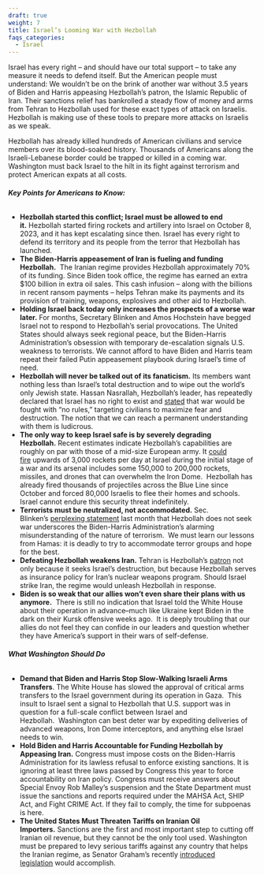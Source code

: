 ```yaml
---
draft: true
weight: 7
title: Israel’s Looming War with Hezbollah
faqs_categories:
  - Israel
---
```

Israel has every right – and should have our total support – to take any measure it needs to defend itself. But the American people must understand: We wouldn’t be on the brink of another war without 3.5 years of Biden and Harris appeasing Hezbollah’s patron, the Islamic Republic of Iran. Their sanctions relief has bankrolled a steady flow of money and arms from Tehran to Hezbollah used for these exact types of attack on Israelis. Hezbollah is making use of these tools to prepare more attacks on Israelis as we speak.

Hezbollah has already killed hundreds of American civilians and service members over its blood-soaked history. Thousands of Americans along the Israeli-Lebanese border could be trapped or killed in a coming war. Washington must back Israel to the hilt in its fight against terrorism and protect American expats at all costs.



###### ***Key Points for Americans to Know:***

* **Hezbollah started this conflict; Israel must be allowed to end it.** Hezbollah started firing rockets and artillery into Israel on October 8, 2023, and it has kept escalating since then. Israel has every right to defend its territory and its people from the terror that Hezbollah has launched.
* **The Biden-Harris appeasement of Iran is fueling and funding Hezbollah.**  The Iranian regime provides Hezbollah approximately 70% of its funding. Since Biden took office, the regime has earned an extra $100 billion in extra oil sales. This cash infusion – along with the billions in recent ransom payments – helps Tehran make its payments and its provision of training, weapons, explosives and other aid to Hezbollah. 
* **Holding Israel back today only increases the prospects of a worse war later.** For months, Secretary Blinken and Amos Hochstein have begged Israel not to respond to Hezbollah’s serial provocations. The United States should always seek regional peace, but the Biden-Harris Administration’s obsession with temporary de-escalation signals U.S. weakness to terrorists. We cannot afford to have Biden and Harris team repeat their failed Putin appeasement playbook during Israel’s time of need.
* **Hezbollah will never be talked out of its fanaticism.** Its members want nothing less than Israel’s total destruction and to wipe out the world’s only Jewish state. Hassan Nasrallah, Hezbollah’s leader, has repeatedly declared that Israel has no right to exist and [stated](https://www.cnbc.com/2024/06/20/hezbollah-leader-warns-israel-of-war-with-no-red-lines-threatens-cyprus-.html) that war would be fought with “no rules,” targeting civilians to maximize fear and destruction. The notion that we can reach a permanent understanding with them is ludicrous.
* **The only way to keep Israel safe is by severely degrading Hezbollah.** Recent estimates indicate Hezbollah’s capabilities are roughly on par with those of a mid-size European army. It [could fire](https://jinsa.org/wp-content/uploads/2024/06/Hezbollahs-Escalation-Threatens-Full-Scale-War.pdf) upwards of 3,000 rockets per day at Israel during the initial stage of a war and its arsenal includes some 150,000 to 200,000 rockets, missiles, and drones that can overwhelm the Iron Dome.  Hezbollah has already fired thousands of projectiles across the Blue Line since October and forced 80,000 Israelis to flee their homes and schools. Israel cannot endure this security threat indefinitely.
* **Terrorists must be neutralized, not accommodated.** Sec. Blinken’s [perplexing statement](https://www.voanews.com/a/blinken-no-main-actors-want-war-between-israel-hezbollah/7681164.html) last month that Hezbollah does not seek war underscores the Biden-Harris Administration’s alarming misunderstanding of the nature of terrorism.  We must learn our lessons from Hamas: it is deadly to try to accommodate terror groups and hope for the best.
* **Defeating Hezbollah weakens Iran.** Tehran is Hezbollah’s [patron](https://www.washingtonpost.com/world/2024/06/23/lebanon-israel-iraq-syria-hezbollah-fighters-iran/2ab1fa52-311e-11ef-bcdf-31cdebd3022f_story.html) not only because it seeks Israel’s destruction, but because Hezbollah serves as insurance policy for Iran’s nuclear weapons program. Should Israel strike Iran, the regime would unleash Hezbollah in response.
* **Biden is so weak that our allies won’t even share their plans with us anymore.**  There is still no indication that Israel told the White House about their operation in advance–much like Ukraine kept Biden in the dark on their Kursk offensive weeks ago.  It is deeply troubling that our allies do not feel they can confide in our leaders and question whether they have America’s support in their wars of self-defense.

###### ***What Washington Should Do***

* **Demand that Biden and Harris Stop Slow-Walking Israeli Arms Transfers**. The White House has slowed the approval of critical arms transfers to the Israel government during its operation in Gaza.  This insult to Israel sent a signal to Hezbollah that U.S. support was in question for a full-scale conflict between Israel and Hezbollah.  Washington can best deter war by expediting deliveries of advanced weapons, Iron Dome interceptors, and anything else Israel needs to win.
* **Hold Biden and Harris Accountable for Funding Hezbollah by Appeasing Iran.** Congress must impose costs on the Biden-Harris Administration for its lawless refusal to enforce existing sanctions. It is ignoring at least three laws passed by Congress this year to force accountability on Iran policy. Congress must receive answers about Special Envoy Rob Malley’s suspension and the State Department must issue the sanctions and reports required under the MAHSA Act, SHIP Act, and Fight CRIME Act. If they fail to comply, the time for subpoenas is here.
* **The United States Must Threaten Tariffs on Iranian Oil Importers.** Sanctions are the first and most important step to cutting off Iranian oil revenue, but they cannot be the only tool used. Washington must be prepared to levy serious tariffs against any country that helps the Iranian regime, as Senator Graham’s recently [introduced legislation](https://www.lgraham.senate.gov/public/index.cfm/press-releases?ID=796FD5BE-7F56-4177-9467-E606B0B2ACA7) would accomplish.